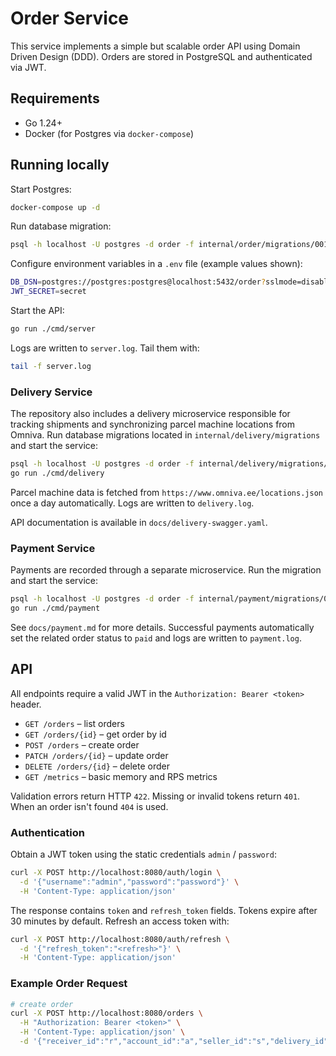 # Order Service

This service implements a simple but scalable order API using Domain Driven Design (DDD). Orders are stored in PostgreSQL and authenticated via JWT.

## Requirements

- Go 1.24+
- Docker (for Postgres via `docker-compose`)

## Running locally

Start Postgres:

```bash
docker-compose up -d
```

Run database migration:

```bash
psql -h localhost -U postgres -d order -f internal/order/migrations/001_create_orders.sql
```

Configure environment variables in a `.env` file (example values shown):

```bash
DB_DSN=postgres://postgres:postgres@localhost:5432/order?sslmode=disable
JWT_SECRET=secret
```

Start the API:

```bash
go run ./cmd/server
```

Logs are written to `server.log`. Tail them with:

```bash
tail -f server.log
```

### Delivery Service

The repository also includes a delivery microservice responsible for tracking
shipments and synchronizing parcel machine locations from Omniva. Run database
migrations located in `internal/delivery/migrations` and start the service:

```bash
psql -h localhost -U postgres -d order -f internal/delivery/migrations/001_create_deliveries.sql
go run ./cmd/delivery
```

Parcel machine data is fetched from `https://www.omniva.ee/locations.json` once a
day automatically. Logs are written to `delivery.log`.

API documentation is available in `docs/delivery-swagger.yaml`.

### Payment Service

Payments are recorded through a separate microservice. Run the migration and start the service:

```bash
psql -h localhost -U postgres -d order -f internal/payment/migrations/001_create_payments.sql
go run ./cmd/payment
```

See `docs/payment.md` for more details. Successful payments automatically set the related order status to `paid` and logs are written to `payment.log`.

## API

All endpoints require a valid JWT in the `Authorization: Bearer <token>` header.

- `GET /orders` – list orders
- `GET /orders/{id}` – get order by id
- `POST /orders` – create order
- `PATCH /orders/{id}` – update order
- `DELETE /orders/{id}` – delete order
- `GET /metrics` – basic memory and RPS metrics

Validation errors return HTTP `422`. Missing or invalid tokens return `401`. When an order isn't found `404` is used.

### Authentication

Obtain a JWT token using the static credentials `admin` / `password`:

```bash
curl -X POST http://localhost:8080/auth/login \
  -d '{"username":"admin","password":"password"}' \
  -H 'Content-Type: application/json'
```

The response contains `token` and `refresh_token` fields. Tokens expire after 30 minutes by default. Refresh an access token with:

```bash
curl -X POST http://localhost:8080/auth/refresh \
  -d '{"refresh_token":"<refresh>"}' \
  -H 'Content-Type: application/json'
```

### Example Order Request

```bash
# create order
curl -X POST http://localhost:8080/orders \
  -H "Authorization: Bearer <token>" \
  -H 'Content-Type: application/json' \
  -d '{"receiver_id":"r","account_id":"a","seller_id":"s","delivery_id":"d","basket_id":"b"}'
```
